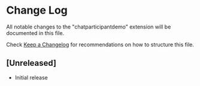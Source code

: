 # Change Log

All notable changes to the "chatparticipantdemo" extension will be documented in this file.

Check [Keep a Changelog](http://keepachangelog.com/) for recommendations on how to structure this file.

## [Unreleased]

- Initial release